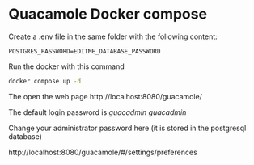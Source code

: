 # Quacamole Docker compose

Create a .env file in the same folder with the following content:

```
POSTGRES_PASSWORD=EDITME_DATABASE_PASSWORD
```

Run the docker with this command

```bash
docker compose up -d
```

The open the web page http://localhost:8080/guacamole/

The default login password is *guacadmin* *guacadmin*

Change your administrator password here (it is stored in the postgresql database)

http://localhost:8080/guacamole/#/settings/preferences



